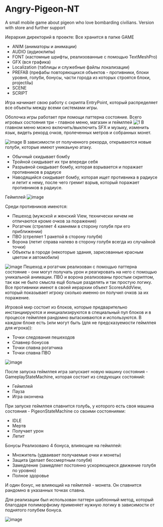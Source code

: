 # Angry-Pigeon-NT
A small mobile game about pigeon who love bombarding civilians. Version with store and further support

Иерархия директорий в проекте:
Все хранится в папке GAME
- ANIM (аниматоры и анимации)
- AUDIO (аудиоклипы)
- FONT (кастомные шрифты, реализованные с помощью TextMeshPro)
- GFX (вся графика)
- Localization (таблицы и служебные файлы локализации)
- PREFAB (префабы повторяющихся объектов - противники, блоки уровня, голуби, бонусы, части города из которых строятся блоки, projectilы)
- SCENE
- SCRIPT

Игра начинает свою работу с скрипта EntryPoint, который распределяет все объекты между всеми системами игры.

Оболочка игры работает при помощи паттерна состояние. Всего игровых состояния три - главное меню, магазин и геймлпей
![1](https://github.com/user-attachments/assets/5f5d2bc3-daea-44c9-b9db-85cdbadc3cf2)
В главном меню можно включить/выключить SFX и музыку, изменить язык, видеть рекорд очков, пролеченных метров и собранных монет.

![image](https://github.com/user-attachments/assets/324045e4-0707-47c1-abde-80dc6a84f9e0)
В зависимости от полученного рекорда, открываются новые голуби, которые имеют уникаьную атаку.

- Обычный скидывает бомбу
- Тройной скидывает их три впереди себя
- Разрывной скидывает бомбу, которая взрывается и поражает противников в радиусе
- Наводящийся скидывает бомбу, которая ищет противника в радиусе и летит к нему, после чего гремит взрыв, который поражает противников в радиусе.

Геймплей
![image](https://github.com/user-attachments/assets/79337cb4-9bc1-479e-853e-c7ee49a2594c)

Среди противников имеются:
- Пешеход (мужской и женский View, технически ничем не отличаются кроме очков за поражение)
- Рогатчик (стреляет 4 камнями в сторону голубя при его приближении)
- ПВО (стреляет 1 ракетой в сторону голубя)
- Ворона (летит справа налево в сторону голубя всегда из случайной точки)
- Объекты в городе (некоторые здания, зарисованные красным цветом и автомобили)

![image](https://github.com/user-attachments/assets/7dbb743a-c40d-4efb-a093-f6fa40f4c2ea)
Пешеход и рогатчик реализован с помощью паттерна состояние - они могут получать урон и реагировать на него с помощью уникальной анимации.
ПВО и ворона реализованы простым скриптом, так как не было смысла ещё больше разделять и так простую логику.
Все противники имеют в своей иерархии объект ScoresAddView, который показывает игроку сколько именно он получил очков за их поражение.

Игровой мир состоит из блоков, которые предварительно инстанциируются и инициализируются в специальный пул блоков и в процессе геймплея
рандомно вытаскиваются и используются.
В каждом блоке есть (или могут быть (для не предсказуемости геймлпея для игрока)):
- Точки следования пешеходов
- Спавнер бонусов
- Точки спавна рогатчика
- Точки спавна ПВО

![image](https://github.com/user-attachments/assets/b76c4d48-b6a0-4957-a84e-e72fec73485d)

После запуска геймлпея игра запускает новую машину состояния - GameplayStateMachine, которая состоит из следующих состояний:
- Геймплей
- Пауза
- Игра окончена

При запуске геймлпея спавнится голубь, у которого есть своя машина состояния - PigeonStateMachine со своими состояниями:
- IDLE
- Мертв
- Получает урон
- Летит

Бонусы
Реализовано 4 бонуса, влияющие на геймлпей:
- Множитель (удваивает получаемые очки и монеты)
- Защита (делает бессмертным голубя)
- Замедление (замедляет постоянно ускоряющееся движение голубя по уровню)
- Полное здоровье

И один бонус, не влияющий на геймплей - монета. Он спавнится рандомно в указанных точках спавна.

Для реализации был использован паттерн шаблонный метод, который благодаря полиморфизму применяет нужную логику в зависимости
от поднятого голубем бонуса.

![image](https://github.com/user-attachments/assets/ecab954b-cd32-4330-95ee-84a6a0bcf1bf)






